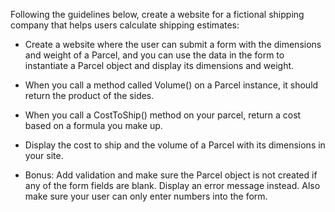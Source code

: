 Following the guidelines below, create a website for a fictional shipping company that helps users calculate shipping estimates:

<!-- - Create a Parcel class. It should contain a constructor, and getters and setters for each property. You should be able to create a new parcel and specify the dimensions and weight in the arguments. -->

- Create a website where the user can submit a form with the dimensions and weight of a Parcel, and you can use the data in the form to instantiate a Parcel object and display its dimensions and weight.

- When you call a method called Volume() on a Parcel instance, it should return the product of the sides.

- When you call a CostToShip() method on your parcel, return a cost based on a formula you make up.

- Display the cost to ship and the volume of a Parcel with its dimensions in your site.

- Bonus: Add validation and make sure the Parcel object is not created if any of the form fields are blank. Display an error message instead. Also make sure your user can only enter numbers into the form.